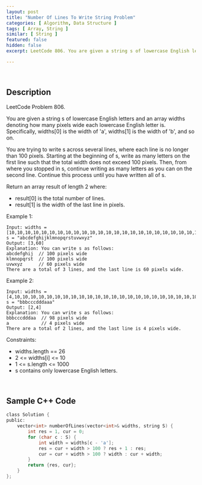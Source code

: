 ```yaml
---
layout: post
title: "Number Of Lines To Write String Problem"
categories: [ Algorithm, Data Structure ]
tags: [ Array, String ]
similar: [ String ]
featured: false
hidden: false
excerpt: LeetCode 806. You are given a string s of lowercase English letters and an array widths denoting how many pixels wide each lowercase English letter is. Specifically, widths[0] is the width of 'a', widths[1] is the width of 'b', and so on.

---
```


<br />

## Description

LeetCode Problem 806.

You are given a string s of lowercase English letters and an array widths denoting how many pixels wide each lowercase English letter is. Specifically, widths[0] is the width of 'a', widths[1] is the width of 'b', and so on.

You are trying to write s across several lines, where each line is no longer than 100 pixels. Starting at the beginning of s, write as many letters on the first line such that the total width does not exceed 100 pixels. Then, from where you stopped in s, continue writing as many letters as you can on the second line. Continue this process until you have written all of s.

Return an array result of length 2 where:
* result[0] is the total number of lines.
* result[1] is the width of the last line in pixels.

Example 1:
```
Input: widths = [10,10,10,10,10,10,10,10,10,10,10,10,10,10,10,10,10,10,10,10,10,10,10,10,10,10], s = "abcdefghijklmnopqrstuvwxyz"
Output: [3,60]
Explanation: You can write s as follows:
abcdefghij  // 100 pixels wide
klmnopqrst  // 100 pixels wide
uvwxyz      // 60 pixels wide
There are a total of 3 lines, and the last line is 60 pixels wide.
```

Example 2:
```
Input: widths = [4,10,10,10,10,10,10,10,10,10,10,10,10,10,10,10,10,10,10,10,10,10,10,10,10,10], s = "bbbcccdddaaa"
Output: [2,4]
Explanation: You can write s as follows:
bbbcccdddaa  // 98 pixels wide
a            // 4 pixels wide
There are a total of 2 lines, and the last line is 4 pixels wide.
```

Constraints:
* widths.length == 26
* 2 <= widths[i] <= 10
* 1 <= s.length <= 1000
* s contains only lowercase English letters.

<br />

## Sample C++ Code


```c
class Solution {
public:
    vector<int> numberOfLines(vector<int>& widths, string S) {
        int res = 1, cur = 0;
        for (char c : S) {
            int width = widths[c - 'a'];
            res = cur + width > 100 ? res + 1 : res;
            cur = cur + width > 100 ? width : cur + width;
        }
        return {res, cur};
    }
};
```



